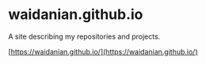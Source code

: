 # waidanian.github.io

A site describing my repositories and projects.

[https://waidanian.github.io/](https://waidanian.github.io/)
